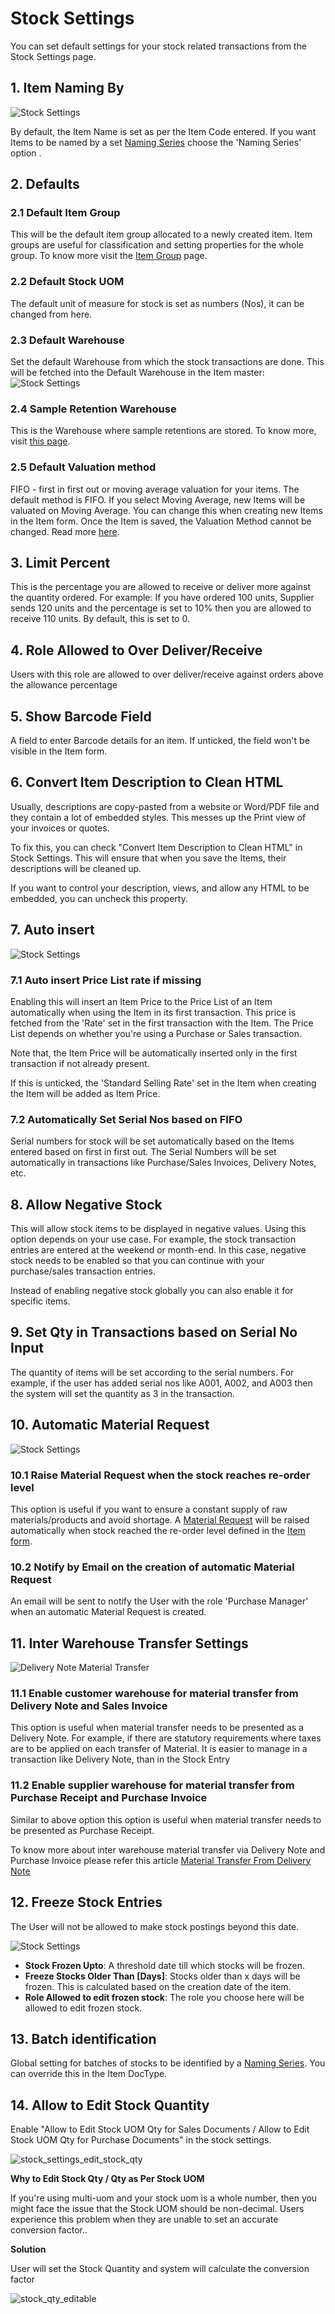 
# Stock Settings



You can set default settings for your stock related transactions from the Stock Settings page.

## 1. Item Naming By

![Stock Settings](/files/stock-settings-1.png)![]()

By default, the Item Name is set as per the Item Code entered. If you want Items to be named by a set [Naming Series](/docs/en/setting-up/settings/naming-series) choose the 'Naming Series' option .

## 2. Defaults

### 2.1 Default Item Group

This will be the default item group allocated to a newly created item. Item groups are useful for classification and setting properties for the whole group. To know more visit the [Item Group](/docs/en/stock/item-group) page.

### 2.2 Default Stock UOM

The default unit of measure for stock is set as numbers (Nos), it can be changed from here.

### 2.3 Default Warehouse

Set the default Warehouse from which the stock transactions are done. This will be fetched into the Default Warehouse in the Item master: ![Stock Settings](/files/stock-settings-def.png)![]()  


### 2.4 Sample Retention Warehouse

This is the Warehouse where sample retentions are stored. To know more, visit [this page](/docs/en/stock/retain-sample-stock).

### 2.5 Default Valuation method

FIFO - first in first out or moving average valuation for your items. The default method is FIFO. If you select Moving Average, new Items will be valuated on Moving Average. You can change this when creating new Items in the Item form. Once the Item is saved, the Valuation Method cannot be changed. Read more [here](https://frappe.io/blog/erpnext-features/inventory-valuation-method-fifo-vs-moving-average).

## 3. Limit Percent

This is the percentage you are allowed to receive or deliver more against the quantity ordered. For example: If you have ordered 100 units, Supplier sends 120 units and the percentage is set to 10% then you are allowed to receive 110 units. By default, this is set to 0.

## 4. Role Allowed to Over Deliver/Receive

Users with this role are allowed to over deliver/receive against orders above the allowance percentage

## 5. Show Barcode Field

A field to enter Barcode details for an item. If unticked, the field won't be visible in the Item form.

## 6. Convert Item Description to Clean HTML

Usually, descriptions are copy-pasted from a website or Word/PDF file and they contain a lot of embedded styles. This messes up the Print view of your invoices or quotes.

To fix this, you can check "Convert Item Description to Clean HTML" in Stock Settings. This will ensure that when you save the Items, their descriptions will be cleaned up.

If you want to control your description, views, and allow any HTML to be embedded, you can uncheck this property.

## 7. Auto insert

![Stock Settings](/files/stock-settings-2.png)![]()  


### 7.1 Auto insert Price List rate if missing

Enabling this will insert an Item Price to the Price List of an Item automatically when using the Item in its first transaction. This price is fetched from the 'Rate' set in the first transaction with the Item. The Price List depends on whether you're using a Purchase or Sales transaction.

Note that, the Item Price will be automatically inserted only in the first transaction if not already present.

If this is unticked, the 'Standard Selling Rate' set in the Item when creating the Item will be added as Item Price.

### 7.2 Automatically Set Serial Nos based on FIFO

Serial numbers for stock will be set automatically based on the Items entered based on first in first out. The Serial Numbers will be set automatically in transactions like Purchase/Sales Invoices, Delivery Notes, etc.

## 8. Allow Negative Stock

This will allow stock items to be displayed in negative values. Using this option depends on your use case. For example, the stock transaction entries are entered at the weekend or month-end. In this case, negative stock needs to be enabled so that you can continue with your purchase/sales transaction entries.

Instead of enabling negative stock globally you can also enable it for specific items.

## 9. Set Qty in Transactions based on Serial No Input

The quantity of items will be set according to the serial numbers. For example, if the user has added serial nos like A001, A002, and A003 then the system will set the quantity as 3 in the transaction.

## 10. Automatic Material Request

![Stock Settings](/files/stock-settings-3.png)![]()  


### 10.1 Raise Material Request when the stock reaches re-order level

This option is useful if you want to ensure a constant supply of raw materials/products and avoid shortage. A [Material Request](/docs/en/stock/material-request) will be raised automatically when stock reached the re-order level defined in the [Item form](/docs/en/stock/item#34-automatic-reordering).

### 10.2 Notify by Email on the creation of automatic Material Request

An email will be sent to notify the User with the role 'Purchase Manager' when an automatic Material Request is created.

## 11. Inter Warehouse Transfer Settings

![Delivery Note Material Transfer](/files/inter-warehouse.png)![]()  


### 11.1 Enable customer warehouse for material transfer from Delivery Note and Sales Invoice

This option is useful when material transfer needs to be presented as a Delivery Note. For example, if there are statutory requirements where taxes are to be applied on each transfer of Material. It is easier to manage in a transaction like Delivery Note, than in the Stock Entry

### 11.2 Enable supplier warehouse for material transfer from Purchase Receipt and Purchase Invoice

Similar to above option this option is useful when material transfer needs to be presented as Purchase Receipt.

To know more about inter warehouse material transfer via Delivery Note and Purchase Invoice please refer this article [Material Transfer From Delivery Note](/docs/en/stock/articles/material-transfer-from-delivery-note)

## 12. Freeze Stock Entries

The User will not be allowed to make stock postings beyond this date.

![Stock Settings](/files/stock-settings-4.png)![]()  


* **Stock Frozen Upto**: A threshold date till which stocks will be frozen.
* **Freeze Stocks Older Than [Days]**: Stocks older than x days will be frozen. This is calculated based on the creation date of the item.
* **Role Allowed to edit frozen stock**: The role you choose here will be allowed to edit frozen stock.

## 13. Batch identification

Global setting for batches of stocks to be identified by a [Naming Series](/docs/en/setting-up/settings/naming-series). You can override this in the Item DocType.

## 14. Allow to Edit Stock Quantity

  


Enable "Allow to Edit Stock UOM Qty for Sales Documents / Allow to Edit Stock UOM Qty for Purchase Documents" in the stock settings.

![stock_settings_edit_stock_qty](/files/stock_settings_edit_stock_qty.png "stock_settings_edit_stock_qty.png")![]()  


**Why to Edit Stock Qty / Qty as Per Stock UOM**

If you're using multi-uom and your stock uom is a whole number, then you might face the issue that the Stock UOM should be non-decimal. Users experience this problem when they are unable to set an accurate conversion factor..

**Solution**

User will set the Stock Quantity and system will calculate the conversion factor

![stock_qty_editable](/files/stock_qty_editable.gif "stock_qty_editable.gif")![]()  


  


  


  


  


  





